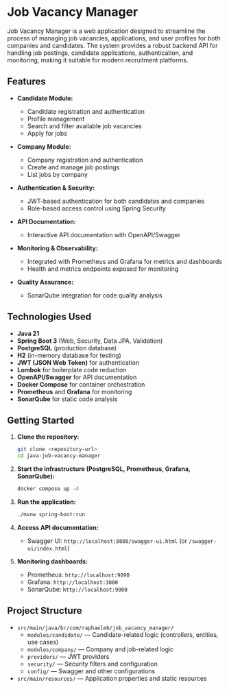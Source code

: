 # Job Vacancy Manager

Job Vacancy Manager is a web application designed to streamline the process of managing job vacancies, applications, and user profiles for both companies and candidates. The system provides a robust backend API for handling job postings, candidate applications, authentication, and monitoring, making it suitable for modern recruitment platforms.

## Features

- **Candidate Module:**
  - Candidate registration and authentication
  - Profile management
  - Search and filter available job vacancies
  - Apply for jobs

- **Company Module:**
  - Company registration and authentication
  - Create and manage job postings
  - List jobs by company

- **Authentication & Security:**
  - JWT-based authentication for both candidates and companies
  - Role-based access control using Spring Security

- **API Documentation:**
  - Interactive API documentation with OpenAPI/Swagger

- **Monitoring & Observability:**
  - Integrated with Prometheus and Grafana for metrics and dashboards
  - Health and metrics endpoints exposed for monitoring

- **Quality Assurance:**
  - SonarQube integration for code quality analysis

## Technologies Used

- **Java 21**
- **Spring Boot 3** (Web, Security, Data JPA, Validation)
- **PostgreSQL** (production database)
- **H2** (in-memory database for testing)
- **JWT (JSON Web Token)** for authentication
- **Lombok** for boilerplate code reduction
- **OpenAPI/Swagger** for API documentation
- **Docker Compose** for container orchestration
- **Prometheus** and **Grafana** for monitoring
- **SonarQube** for static code analysis

## Getting Started

1. **Clone the repository:**
   ```bash
   git clone <repository-url>
   cd java-job-vacancy-manager
   ```

2. **Start the infrastructure (PostgreSQL, Prometheus, Grafana, SonarQube):**
   ```bash
   docker compose up -d
   ```

3. **Run the application:**
   ```bash
   ./mvnw spring-boot:run
   ```

4. **Access API documentation:**
   - Swagger UI: `http://localhost:8080/swagger-ui.html` (or `/swagger-ui/index.html`)

5. **Monitoring dashboards:**
   - Prometheus: `http://localhost:9090`
   - Grafana: `http://localhost:3000`
   - SonarQube: `http://localhost:9000`

## Project Structure

- `src/main/java/br/com/raphaelmb/job_vacancy_manager/`
  - `modules/candidate/` — Candidate-related logic (controllers, entities, use cases)
  - `modules/company/` — Company and job-related logic
  - `providers/` — JWT providers
  - `security/` — Security filters and configuration
  - `config/` — Swagger and other configurations
- `src/main/resources/` — Application properties and static resources